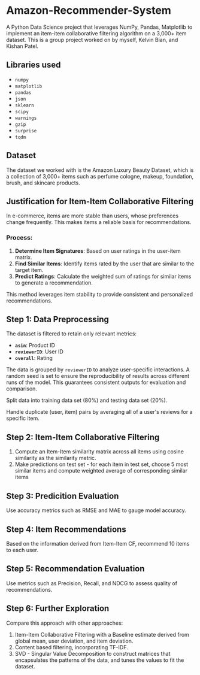 # Amazon-Recommender-System
A Python Data Science project that leverages NumPy, Pandas, Matplotlib to implement an item-item collaborative filtering algorithm on a 3,000+ item dataset.
This is a group project worked on by myself, Kelvin Bian, and Kishan Patel.

## Libraries used
* `numpy`
* `matplotlib`
* `pandas`
* `json`
* `sklearn`
* `scipy`
* `warnings`
* `gzip`
* `surprise`
* `tqdm`

## Dataset
The dataset we worked with is the Amazon Luxury Beauty Dataset, which is a collection of 3,000+ items such as perfume
cologne, makeup, foundation, brush, and skincare products.

## Justification for Item-Item Collaborative Filtering

In e-commerce, items are more stable than users, whose preferences change frequently. This makes items a reliable basis for recommendations.

### Process:
1. **Determine Item Signatures**: Based on user ratings in the user-item matrix.  
2. **Find Similar Items**: Identify items rated by the user that are similar to the target item.  
3. **Predict Ratings**: Calculate the weighted sum of ratings for similar items to generate a recommendation.

This method leverages item stability to provide consistent and personalized recommendations.

## Step 1: Data Preprocessing

The dataset is filtered to retain only relevant metrics:  
- **`asin`**: Product ID  
- **`reviewerID`**: User ID  
- **`overall`**: Rating  

The data is grouped by `reviewerID` to analyze user-specific interactions. A random seed is set to ensure the reproducibility of results across different runs of the model. This guarantees consistent outputs for evaluation and comparison. 

Split data into training data set (80%) and testing data set (20%).

Handle duplicate (user, item) pairs by averaging all of a user's reviews for a specific item.

## Step 2: Item-Item Collaborative Filtering

1. Compute an Item-Item similarity matrix across all items using cosine similarity as the similarity metric.
2. Make predictions on test set - for each item in test set, choose 5 most similar items and compute weighted average of corresponding similar items

## Step 3: Predicition Evaluation

Use accuracy metrics such as RMSE and MAE to gauge model accuracy.

## Step 4: Item Recommendations

Based on the information derived from Item-Item CF, recommend 10 items to each user.

## Step 5: Recommendation Evaluation

Use metrics such as Precision, Recall, and NDCG to assess quality of recommendations.

## Step 6: Further Exploration

Compare this approach with other approaches:
1. Item-Item Collaborative Filtering with a Baseline estimate derived from global mean, user deviation, and item deviation.
2. Content based filtering, incorporating TF-IDF.
3. SVD - Singular Value Decomposition to construct matrices that encapsulates the patterns of the data, and tunes the values to fit the dataset.









